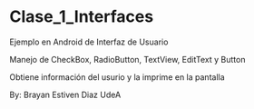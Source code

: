 # Clase_1_Interfaces
Ejemplo en Android de Interfaz de Usuario

Manejo de CheckBox, RadioButton, TextView, EditText y Button

Obtiene información del usurio y la imprime en la pantalla

By: Brayan Estiven Diaz
UdeA
